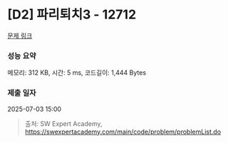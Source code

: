 # [D2] 파리퇴치3 - 12712 

[문제 링크](https://swexpertacademy.com/main/code/problem/problemDetail.do?contestProbId=AXuARWAqDkQDFARa) 

### 성능 요약

메모리: 312 KB, 시간: 5 ms, 코드길이: 1,444 Bytes

### 제출 일자

2025-07-03 15:00



> 출처: SW Expert Academy, https://swexpertacademy.com/main/code/problem/problemList.do